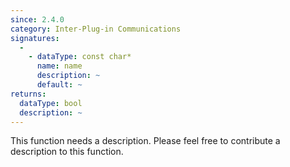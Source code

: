 ```yaml
---
since: 2.4.0
category: Inter-Plug-in Communications
signatures:
  -
    - dataType: const char*
      name: name
      description: ~
      default: ~
returns:
  dataType: bool
  description: ~
---
```


This function needs a description. Please feel free to contribute a description to this function.
